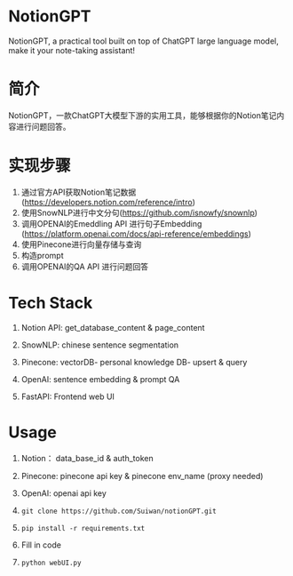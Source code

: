 # NotionGPT
NotionGPT, a practical tool built on top of ChatGPT large language model, make it your note-taking assistant!

# 简介
NotionGPT，一款ChatGPT大模型下游的实用工具，能够根据你的Notion笔记内容进行问题回答。

# 实现步骤
1. 通过官方API获取Notion笔记数据 (https://developers.notion.com/reference/intro)
2. 使用SnowNLP进行中文分句(https://github.com/isnowfy/snownlp)
3. 调用OPENAI的Emeddling API 进行句子Embedding (https://platform.openai.com/docs/api-reference/embeddings)
4. 使用Pinecone进行向量存储与查询
5. 构造prompt
6. 调用OPENAI的QA API 进行问题回答

# Tech Stack
1. Notion API:   get_database_content & page_content

2. SnowNLP: chinese sentence segmentation

3. Pinecone: vectorDB- personal knowledge DB- upsert & query

4. OpenAI: sentence embedding & prompt QA

5. FastAPI:  Frontend web UI


# Usage
1. Notion： data_base_id & auth_token

2. Pinecone: pinecone api key & pinecone env_name (proxy needed)

3. OpenAI: openai api key

4. `git clone https://github.com/Suiwan/notionGPT.git`

5. `pip install -r requirements.txt`

6. Fill in code

7. `python webUI.py`

